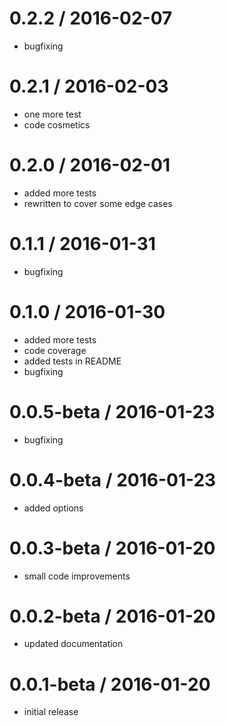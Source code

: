 0.2.2 / 2016-02-07
==================

  * bugfixing

0.2.1 / 2016-02-03
==================

  * one more test
  * code cosmetics

0.2.0 / 2016-02-01
==================

  * added more tests
  * rewritten to cover some edge cases

0.1.1 / 2016-01-31
==================

  * bugfixing

0.1.0 / 2016-01-30
==================

  * added more tests
  * code coverage
  * added tests in README
  * bugfixing

0.0.5-beta / 2016-01-23
=======================

  * bugfixing

0.0.4-beta / 2016-01-23
=======================

  * added options

0.0.3-beta / 2016-01-20
=======================

  * small code improvements

0.0.2-beta / 2016-01-20
=======================

  * updated documentation

0.0.1-beta / 2016-01-20
=======================

  * initial release

